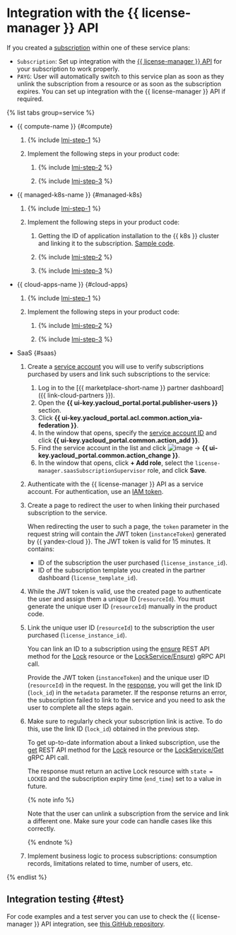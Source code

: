 # Integration with the {{ license-manager }} API

If you created a [subscription](../concepts/subscription.md) within one of these service plans:
* `Subscription`: Set up integration with the [{{ license-manager }} API](../license-manager/api-ref/index.md) for your subscription to work properly.
* `PAYG`: User will automatically switch to this service plan as soon as they unlink the subscription from a resource or as soon as the subscription expires. You can set up integration with the {{ license-manager }} API if required.

{% list tabs group=service %}

- {{ compute-name }} {#compute}

    1. {% include [lmi-step-1](../../_includes/marketplace/lmi-step-1.md) %}

    1. Implement the following steps in your product code:

        1. {% include [lmi-step-2](../../_includes/marketplace/lmi-step-2.md) %}

        1. {% include [lmi-step-3](../../_includes/marketplace/lmi-step-3.md) %}

- {{ managed-k8s-name }} {#managed-k8s}

    1. {% include [lmi-step-1](../../_includes/marketplace/lmi-step-1.md) %}

    1. Implement the following steps in your product code:

        1. Getting the ID of application installation to the {{ k8s }} cluster and linking it to the subscription. [Sample code](https://github.com/yandex-cloud-examples/yc-marketplace-k8s-check-licenses/tree/main).

        1. {% include [lmi-step-2](../../_includes/marketplace/lmi-step-2.md) %}

        1. {% include [lmi-step-3](../../_includes/marketplace/lmi-step-3.md) %}

- {{ cloud-apps-name }} {#cloud-apps}

    1. {% include [lmi-step-1](../../_includes/marketplace/lmi-step-1.md) %}

    1. Implement the following steps in your product code:

        1. {% include [lmi-step-2](../../_includes/marketplace/lmi-step-2.md) %}

        1. {% include [lmi-step-3](../../_includes/marketplace/lmi-step-3.md) %}

- SaaS {#saas}
    
    1. Create a [service account](../../iam/concepts/users/service-accounts.md) you will use to verify subscriptions purchased by users and link such subscriptions to the service:
        1. Log in to the [{{ marketplace-short-name }} partner dashboard]({{ link-cloud-partners }}).
        1. Open the **{{ ui-key.yacloud_portal.portal.publisher-users }}** section.
        1. Click **{{ ui-key.yacloud_portal.acl.common.action_via-federation }}**.
        1. In the window that opens, specify the [service account ID](../../iam/operations/sa/get-id.md) and click **{{ ui-key.yacloud_portal.common.action_add }}**.
        1. Find the service account in the list and click ![image](../../_assets/marketplace/three_dots.png) → **{{ ui-key.yacloud_portal.common.action_change }}**.
        1. In the window that opens, click **+ Add role**, select the `license-manager.saasSubscriptionSupervisor` role, and click **Save**.
    
    1. Authenticate with the {{ license-manager }} API as a service account. For authentication, use an [IAM token](../../iam/concepts/authorization/iam-token.md).

    1. Create a page to redirect the user to when linking their purchased subscription to the service.

        When redirecting the user to such a page, the `token` parameter in the request string will contain the JWT token (`instanceToken`) generated by {{ yandex-cloud }}. The JWT token is valid for 15 minutes. It contains:
        * ID of the subscription the user purchased (`license_instance_id`).
        * ID of the subscription template you created in the partner dashboard (`license_template_id`).

    1. While the JWT token is valid, use the created page to authenticate the user and assign them a unique ID (`resourceId`). You must generate the unique user ID (`resourceId`) manually in the product code.

    1. Link the unique user ID (`resourceId`) to the subscription the user purchased (`license_instance_id`).

        You can link an ID to a subscription using the [ensure](../license-manager/saas/api-ref/Lock/ensure.md) REST API method for the [Lock](../license-manager/saas/api-ref/Lock/index.md) resource or the [LockService/Ensure](../license-manager/saas/api-ref/grpc/Lock/ensure.md)) gRPC API call.

        Provide the JWT token (`instanceToken`) and the unique user ID (`resourceId`) in the request. In the [response](../license-manager/saas/api-ref/Lock/ensure.md#yandex.cloud.operation.Operation), you will get the link ID (`lock_id`) in the `metadata` parameter. If the response returns an error, the subscription failed to link to the service and you need to ask the user to complete all the steps again.

    1. Make sure to regularly check your subscription link is active. To do this, use the link ID (`lock_id`) obtained in the previous step.

       To get up-to-date information about a linked subscription, use the [get](../license-manager/saas/api-ref/Lock/get.md) REST API method for the [Lock](../license-manager/saas/api-ref/Lock/index.md) resource or the [LockService/Get](../license-manager/saas/api-ref/grpc/Lock/get.md) gRPC API call.

       The response must return an active Lock resource with `state = LOCKED` and the subscription expiry time (`end_time`) set to a value in future.

       {% note info %}

       Note that the user can unlink a subscription from the service and link a different one. Make sure your code can handle cases like this correctly.

       {% endnote %}

    1. Implement business logic to process subscriptions: consumption records, limitations related to time, number of users, etc.

{% endlist %}

## Integration testing {#test}

For code examples and a test server you can use to check the {{ license-manager }} API integration, see [this GitHub repository](https://github.com/yandex-cloud-examples/yc-marketplace-api-usage-examples/blob/main/licensemanager/README.md).
